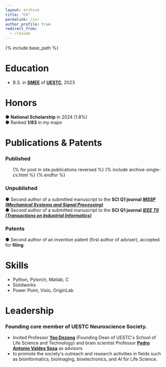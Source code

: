 ```yaml
---
layout: archive
title: "CV"
permalink: /cv/
author_profile: true
redirect_from:
  - /resume
---
```


{% include base_path %}

Education
======
* B.S. in [**SMEE**](https://www.smee.uestc.edu.cn/) of [**UESTC**](https://www.uestc.edu.cn/), 2023

Honors
======
&#9679; **National Scholarship** in 2024 (1.8%)   
&#9679; Ranked **1/83** in my major   

Publications & Patents
======
### Published
  <ul>{% for post in site.publications reversed %}
    {% include archive-single-cv.html %}
  {% endfor %}</ul>

### Unpublished
&#9679; Second author of a submitted manuscript to the **SCI Q1 journal** [***MSSP (Mechanical Systems and Signal Processing)***](https://www.sciencedirect.com/journal/mechanical-systems-and-signal-processing)    
&#9679; Second author of a submitted manuscript to the **SCI Q1 journal** [***IEEE TII (Transactions on Industrial Informatics)***](https://www.ieee-ies.org/pubs/transactions-on-industrial-informatics)    

### Patents
&#9679; Second author of an invention patent (first author of adviser), accepted for **filing**.     



[//]: # (Work experience)

[//]: # (======)

[//]: # (* Spring 2024: Academic Pages Collaborator)

[//]: # (  * GitHub University)

[//]: # (  * Duties includes: Updates and improvements to template)

[//]: # (  * Supervisor: The Users)

[//]: # ()
[//]: # (* Fall 2015: Research Assistant)

[//]: # (  * GitHub University)

[//]: # (  * Duties included: Merging pull requests)

[//]: # (  * Supervisor: Professor Hub)

[//]: # ()
[//]: # (* Summer 2015: Research Assistant)

[//]: # (  * GitHub University)

[//]: # (  * Duties included: Tagging issues)

[//]: # (  * Supervisor: Professor Git)
  
Skills
======
* Python, Pytorch, Matlab, C
* Solidworks
* Power Point, Visio, OriginLab

Leadership
======
### Founding core member of UESTC Neuroscience Society.
* Invited Professor [**Yao Dezong**](https://faculty.uestc.edu.cn/yaodezhong/en/index.htm) (Founding Dean of UESTC's School of Life Science and Technology) and brain scientist Professor [**Pedro Antonio Valdes Sosa**](https://www.researchgate.net/profile/Pedro-Valdes-Sosa) as advisors    
* to promote the society's outreach and research activities in fields such as bioinformatics, bioimaging, bioelectronics, and AI for Life Science.    


  
[//]: # (Talks)

[//]: # (======)

[//]: # ()
[//]: # ()
[//]: # (  <ul>{% for post in site.talks reversed %})

[//]: # (    {% include archive-single-talk-cv.html  %})

[//]: # (  {% endfor %}</ul>)

[//]: # ()
[//]: # (  )
[//]: # (Teaching)

[//]: # (======)

[//]: # ()
[//]: # ()
[//]: # (  <ul>{% for post in site.teaching reversed %})

[//]: # (     {% include archive-single-cv.html %})

[//]: # (  {% endfor %}</ul>)

[//]: # ()
[//]: # (  )
[//]: # (Service and leadership)

[//]: # (======)

[//]: # ()
[//]: # ()
[//]: # (* Currently signed in to 43 different slack teams)


